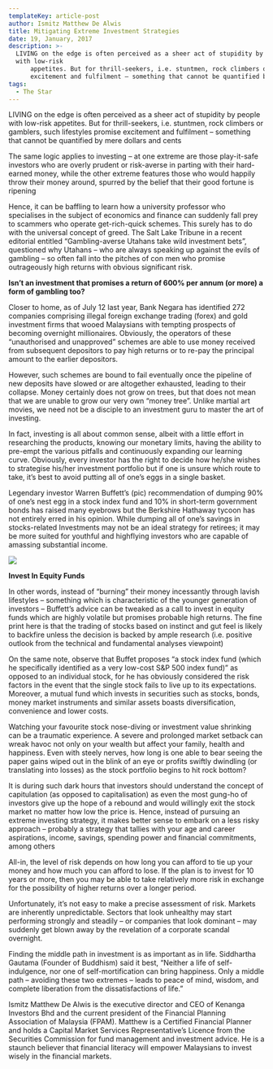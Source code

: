```yaml
---
templateKey: article-post
author: Ismitz Matthew De Alwis
title: Mitigating Extreme Investment Strategies
date: 19, January, 2017
description: >-
  LIVING on the edge is often perceived as a sheer act of stupidity by people
  with low-risk
      appetites. But for thrill-seekers, i.e. stuntmen, rock climbers or gamblers, such lifestyles promise
      excitement and fulfilment – something that cannot be quantified by mere dollars and cents.
tags:
  - The Star
---
```

<p>LIVING on the edge is often perceived as a sheer act of stupidity by people with low-risk
    appetites. But for thrill-seekers, i.e. stuntmen, rock climbers or gamblers, such lifestyles promise
    excitement and fulfilment – something that cannot be quantified by mere dollars and cents</p>
  
<p>The same logic applies to investing – at one extreme are those play-it-safe investors who are
    overly prudent or risk-averse in parting with their hard-earned money, while the other extreme
    features those who would happily throw their money around, spurred by the belief that their good
    fortune is ripening</p>

<p>Hence, it can be baffling to learn how a university professor who specialises in the subject of
    economics and finance can suddenly fall prey to scammers who operate get-rich-quick schemes.
    This surely has to do with the universal concept of greed. The Salt Lake Tribune in a recent
    editorial entitled “Gambling-averse Utahans take wild investment bets”, questioned why Utahans
    – who are always speaking up against the evils of gambling – so often fall into the pitches of con
    men who promise outrageously high returns with obvious significant risk.</p>

**Isn’t an investment that promises a return of 600% per annum (or more) a form of gambling too?</h3>**

<p>Closer to home, as of July 12 last year, Bank Negara has identified 272 companies comprising
    illegal foreign exchange trading (forex) and gold investment firms that wooed Malaysians with
    tempting prospects of becoming overnight millionaires. Obviously, the operators of these
    “unauthorised and unapproved” schemes are able to use money received from subsequent
    depositors to pay high returns or to re-pay the principal amount to the earlier depositors.</p>

<p>However, such schemes are bound to fail eventually once the pipeline of new deposits have
    slowed or are altogether exhausted, leading to their collapse. Money certainly does not grow on trees, but that does not mean that we are unable to grow our very own “money tree”. Unlike
    martial art movies, we need not be a disciple to an investment guru to master the art of investing.</p>

<p>In fact, investing is all about common sense, albeit with a little effort in researching the products,
    knowing our monetary limits, having the ability to pre-empt the various pitfalls and continuously
    expanding our learning curve. Obviously, every investor has the right to decide how he/she
    wishes to strategise his/her investment portfolio but if one is unsure which route to take, it’s best
    to avoid putting all of one’s eggs in a single basket.</p>

<p>Legendary investor Warren Buffett’s (pic)
    recommendation of dumping 90% of one’s nest egg in a
    stock index fund and 10% in short-term government
    bonds has raised many eyebrows but the Berkshire
    Hathaway tycoon has not entirely erred in his opinion.
    While dumping all of one’s savings in stocks-related Investments may not be an ideal strategy for retirees; it may be more suited for youthful and highflying investors who are capable of amassing substantial income.</p>

![](/img/2017-01-19-the-star-mitigating-extreme-investment-strategies.png)

**Invest In Equity Funds</h3>**

<p>In other words, instead of “burning” their money incessantly through lavish lifestyles – something
    which is characteristic of the younger generation of investors – Buffett’s advice can be tweaked
    as a call to invest in equity funds which are highly volatile but promises probable high returns.
    The fine print here is that the trading of stocks based on instinct and gut feel is likely to backfire
    unless the decision is backed by ample research (i.e. positive outlook from the technical and
    fundamental analyses viewpoint)</p>

<p>On the same note, observe that Buffet proposes “a stock index fund (which he specifically
    identified as a very low-cost S&P 500 index fund)” as opposed to an individual stock, for he has
    obviously considered the risk factors in the event that the single stock fails to live up to its
    expectations. Moreover, a mutual fund which invests in securities such as stocks, bonds, money
    market instruments and similar assets boasts diversification, convenience and lower costs.</p>

<p>Watching your favourite stock nose-diving or investment value shrinking can be a traumatic
    experience. A severe and prolonged market setback can wreak havoc not only on your wealth but
    affect your family, health and happiness. Even with steely nerves, how long is one able to bear
    seeing the paper gains wiped out in the blink of an eye or profits swiftly dwindling (or translating
    into losses) as the stock portfolio begins to hit rock bottom?</p>

<p>It is during such dark hours that investors should understand the concept of capitulation (as
    opposed to capitalisation) as even the most gung-ho of investors give up the hope of a rebound
    and would willingly exit the stock market no matter how low the price is. Hence, instead of
    pursuing an extreme investing strategy, it makes better sense to embark on a less risky approach
    – probably a strategy that tallies with your age and career aspirations, income, savings, spending
    power and financial commitments, among others</p>

<p>All-in, the level of risk depends on how long you can afford to tie up your money and how much
    you can afford to lose. If the plan is to invest for 10 years or more, then you may be able to take
    relatively more risk in exchange for the possibility of higher returns over a longer period.</p>

<p>Unfortunately, it’s not easy to make a precise assessment of risk. Markets are inherently
    unpredictable. Sectors that look unhealthy may start performing strongly and steadily – or
    companies that look dominant – may suddenly get blown away by the revelation of a corporate
    scandal overnight.</p>

<p>Finding the middle path in investment is as important as in life. Siddhartha Gautama (Founder of
    Buddhism) said it best, “Neither a life of self-indulgence, nor one of self-mortification can bring
    happiness. Only a middle path – avoiding these two extremes – leads to peace of mind, wisdom,
    and complete liberation from the dissatisfactions of life.”</p>

<p>Ismitz Matthew De Alwis is the executive director and CEO of Kenanga Investors Bhd and
    the current president of the Financial Planning Association of Malaysia (FPAM). Matthew
    is a Certified Financial Planner and holds a Capital Market Services Representative’s
    Licence from the Securities Commission for fund management and investment advice. He
    is a staunch believer that financial literacy will empower Malaysians to invest wisely in the
    financial markets.</p>
